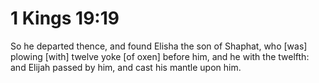 # 1 Kings 19:19

So he departed thence, and found Elisha the son of Shaphat, who [was] plowing [with] twelve yoke [of oxen] before him, and he with the twelfth: and Elijah passed by him, and cast his mantle upon him.